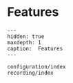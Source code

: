 # Features

```{toctree}
---
hidden: true
maxdepth: 1
caption:  Features
---

configuration/index
recording/index

```
